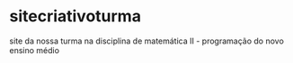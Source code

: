 # sitecriativoturma
site da nossa turma na disciplina de matemática II - programação do novo ensino médio
